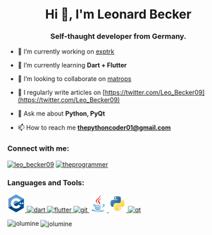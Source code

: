 <h1 align="center">Hi 👋, I'm Leonard Becker</h1>
<h3 align="center">Self-thaught developer from Germany.</h3>

- 🔭 I’m currently working on [exptrk](https://github.com/Jolumine/exptrk)

- 🌱 I’m currently learning **Dart + Flutter**

- 👯 I’m looking to collaborate on [matrops](https://github.com/Jolumine/matrops)

- 📝 I regularly write articles on [https://twitter.com/Leo_Becker09](https://twitter.com/Leo_Becker09)

- 💬 Ask me about **Python, PyQt**

- 📫 How to reach me **thepythoncoder01@gmail.com**

<h3 align="left">Connect with me:</h3>
<p align="left">
<a href="https://twitter.com/leo_becker09" target="blank"><img align="center" src="https://raw.githubusercontent.com/rahuldkjain/github-profile-readme-generator/master/src/images/icons/Social/twitter.svg" alt="leo_becker09" height="30" width="40" /></a>
<a href="https://www.youtube.com/c/theprogrammer" target="blank"><img align="center" src="https://raw.githubusercontent.com/rahuldkjain/github-profile-readme-generator/master/src/images/icons/Social/youtube.svg" alt="theprogrammer" height="30" width="40" /></a>
</p>

<h3 align="left">Languages and Tools:</h3>
<p align="left"> <a href="https://www.w3schools.com/cpp/" target="_blank" rel="noreferrer"> <img src="https://raw.githubusercontent.com/devicons/devicon/master/icons/cplusplus/cplusplus-original.svg" alt="cplusplus" width="40" height="40"/> </a> <a href="https://dart.dev" target="_blank" rel="noreferrer"> <img src="https://www.vectorlogo.zone/logos/dartlang/dartlang-icon.svg" alt="dart" width="40" height="40"/> </a> <a href="https://flutter.dev" target="_blank" rel="noreferrer"> <img src="https://www.vectorlogo.zone/logos/flutterio/flutterio-icon.svg" alt="flutter" width="40" height="40"/> </a> <a href="https://git-scm.com/" target="_blank" rel="noreferrer"> <img src="https://www.vectorlogo.zone/logos/git-scm/git-scm-icon.svg" alt="git" width="40" height="40"/> </a> <a href="https://www.java.com" target="_blank" rel="noreferrer"> <img src="https://raw.githubusercontent.com/devicons/devicon/master/icons/java/java-original.svg" alt="java" width="40" height="40"/> </a> <a href="https://www.python.org" target="_blank" rel="noreferrer"> <img src="https://raw.githubusercontent.com/devicons/devicon/master/icons/python/python-original.svg" alt="python" width="40" height="40"/> </a> <a href="https://www.qt.io/" target="_blank" rel="noreferrer"> <img src="https://upload.wikimedia.org/wikipedia/commons/0/0b/Qt_logo_2016.svg" alt="qt" width="40" height="40"/> </a> </p>

<p><img align="left" src="https://github-readme-stats.vercel.app/api/top-langs?username=jolumine&show_icons=true&locale=en&layout=compact" alt="jolumine" /></p>

<p>&nbsp;<img align="center" src="https://github-readme-stats.vercel.app/api?username=jolumine&show_icons=true&locale=en" alt="jolumine" /></p>

